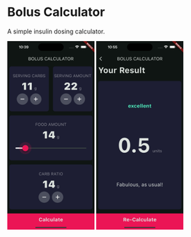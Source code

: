 # Bolus Calculator

A simple insulin dosing calculator.

<img alt="&#39;App Input Screen&#39;" src="assets/bolus_calculator_app-input-screen.png" width="200"/>

<img alt="&#39;App Results Screen&#39;" src="assets/bolus_calculator_app-results-screen.png" width="200"/>